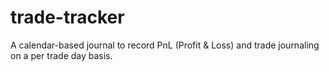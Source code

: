 # trade-tracker
A calendar-based journal to record PnL (Profit &amp; Loss) and trade journaling on a per trade day basis.
